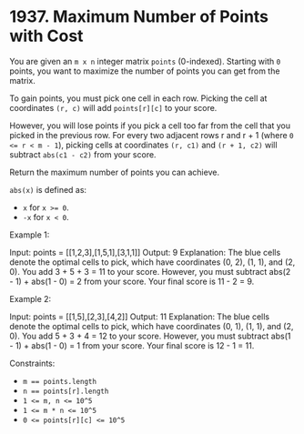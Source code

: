 # 1937. Maximum Number of Points with Cost

You are given an `m x n` integer matrix `points` (0-indexed). Starting with `0` points, you want to maximize the number of points you can get from the matrix.

To gain points, you must pick one cell in each row. Picking the cell at coordinates `(r, c)` will add `points[r][c]` to your score.

However, you will lose points if you pick a cell too far from the cell that you picked in the previous row. For every two adjacent rows r and r + 1 (where `0 <= r < m - 1`), picking cells at coordinates `(r, c1)` and `(r + 1, c2)` will subtract `abs(c1 - c2)` from your score.

Return the maximum number of points you can achieve.

`abs(x)` is defined as:

- `x` for `x >= 0`.
- `-x` for `x < 0`.

Example 1:

Input: points = [[1,2,3],[1,5,1],[3,1,1]]
Output: 9
Explanation:
The blue cells denote the optimal cells to pick, which have coordinates (0, 2), (1, 1), and (2, 0).
You add 3 + 5 + 3 = 11 to your score.
However, you must subtract abs(2 - 1) + abs(1 - 0) = 2 from your score.
Your final score is 11 - 2 = 9.

Example 2:

Input: points = [[1,5],[2,3],[4,2]]
Output: 11
Explanation:
The blue cells denote the optimal cells to pick, which have coordinates (0, 1), (1, 1), and (2, 0).
You add 5 + 3 + 4 = 12 to your score.
However, you must subtract abs(1 - 1) + abs(1 - 0) = 1 from your score.
Your final score is 12 - 1 = 11.

Constraints:

- `m == points.length`
- `n == points[r].length`
- `1 <= m, n <= 10^5`
- `1 <= m * n <= 10^5`
- `0 <= points[r][c] <= 10^5`
